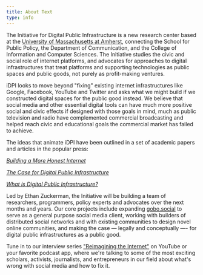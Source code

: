 ```yaml
---
title: About Text
type: info
---
```


The Initiative for Digital Public Infrastructure is a new research center based at the [University of Massachusetts at Amherst](https://www.umass.edu/), connecting the School for Public Policy, the Department of Communication, and the College of Information and Computer Sciences. The Initiative studies the civic and social role of internet platforms, and advocates for approaches to digital infrastructures that treat platforms and supporting technologies as public spaces and public goods, not purely as profit-making ventures.

iDPI looks to move beyond "fixing" existing internet infrastructures like Google, Facebook, YouTube and Twitter and asks what we might build if we constructed digital spaces for the public good instead. We believe that social media and other essential digital tools can have much more positive social and civic effects if designed with those goals in mind, much as public television and radio have complemented commercial broadcasting and helped reach civic and educational goals the commercial market has failed to achieve.

The ideas that animate iDPI have been outlined in a set of academic papers and articles in the popular press:

*[Building a More Honest Internet](https://www.cjr.org/special_report/building-honest-internet-public-interest.php)*

*[The Case for Digital Public Infrastructure](https://knightcolumbia.org/content/the-case-for-digital-public-infrastructure)*

[*What is Digital Public Infrastructure?*](https://www.journalismliberty.org/publications/what-is-digital-public-infrastructure)

Led by Ethan Zuckerman, the Initiative will be building a team of researchers, programmers, policy experts and advocates over the next months and years. Our core projects include expanding [gobo.social](https://gobo.social/) to serve as a general purpose social media client, working with builders of distributed social networks and with existing communities to design novel online communities, and making the case — legally and conceptually —- for digital public infrastructures as a public good.

Tune in to our interview series ["Reimagining the Internet"](/podcast) on YouTube or your favorite podcast app, where we're talking to some of the most exciting scholars, activists, journalists, and entrepreneurs in our field about what's wrong with social media and how to fix it.
